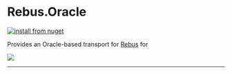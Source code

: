 # Rebus.Oracle

[![install from nuget](https://img.shields.io/nuget/v/Rebus.Oracle.svg?style=flat-square)](https://www.nuget.org/packages/Rebus.Oracle)

Provides an Oracle-based transport for [Rebus](https://github.com/rebus-org/Rebus) for

![](https://raw.githubusercontent.com/rebus-org/Rebus/master/artwork/little_rebusbus2_copy-200x200.png)

---


